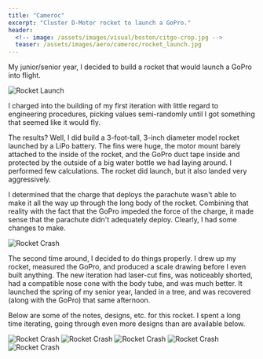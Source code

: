 ```yaml
---
title: "Cameroc"
excerpt: "Cluster D-Motor rocket to launch a GoPro."
header:
  <!-- image: /assets/images/visual/boston/citgo-crop.jpg -->
  teaser: /assets/images/aero/cameroc/rocket_launch.jpg
---
```


My junior/senior year, I decided to build a rocket that would launch a GoPro into flight.

![Rocket Launch](/assets/images/aero/cameroc/rocket_launch.jpg)

I charged into the building of my first iteration with little regard to engineering procedures, picking values semi-randomly until I got something that seemed like it would fly.

The results? Well, I did build a 3-foot-tall, 3-inch diameter model rocket launched by a LiPo battery. The fins were huge, the motor mount barely attached to the inside of the rocket, and the GoPro duct tape inside and protected by the outside of a big water bottle we had laying around. I performed few calculations. The rocket did launch, but it also landed very aggressively.

I determined that the charge that deploys the parachute wasn't able to make it all the way up through the long body of the rocket. Combining that reality with the fact that the GoPro impeded the force of the charge, it made sense that the parachute didn't adequately deploy. Clearly, I had some changes to make.

![Rocket Crash](/assets/images/aero/cameroc/crashed_rocket.jpg)

The second time around, I decided to do things properly. I drew up my rocket, measured the GoPro, and produced a scale drawing before I even built anything. The new iteration had laser-cut fins, was noticeably shorted, had a compatible nose cone with the body tube, and was much better. It launched the spring of my senior year, landed in a tree, and was recovered (along with the GoPro) that same afternoon.

Below are some of the notes, designs, etc. for this rocket. I spent a long time iterating, going through even more designs than are available below.

![Rocket Crash](/assets/images/aero/cameroc/design-process-1.PNG)
![Rocket Crash](/assets/images/aero/cameroc/design-process-2.PNG)
![Rocket Crash](/assets/images/aero/cameroc/motor-housing-1.PNG)
![Rocket Crash](/assets/images/aero/cameroc/motor-housing-2.PNG)
![Rocket Crash](/assets/images/aero/cameroc/built_rocket.jpg)